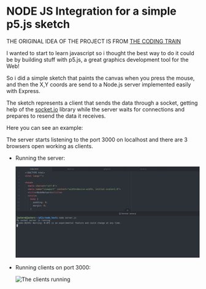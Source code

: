 # NODE JS Integration for a simple p5.js sketch

THE ORIGINAL IDEA OF THE PROJECT IS FROM [THE CODING TRAIN](https://www.youtube.com/user/shiffman)

I wanted to start to learn javascript so i thought the best way to do it could be by building stuff with p5.js, a great graphics development tool for the Web!

So i did a simple sketch that paints the canvas when you press the mouse, and then the X,Y coords are send to a Node.js server implemented easily with Express.

The sketch represents a client that sends the data through a socket, getting help of the [socket.io](https://socket.io/) library while the server waits for connections and prepares to resend the data it receives.

  Here you can see an example:
  
  The server starts listening to the port 3000 on localhost and there are 3 browsers open working as clients.
  
   + Running the server:
  
        ![Server running](https://github.com/JasterV/Shared-Drawing-NodeJS/blob/master/nodejs_example.png)
  
   + Running clients on port 3000:
  
        ![The clients running](https://media.giphy.com/media/jRwGOND98wTvRZayIB/giphy.gif)
